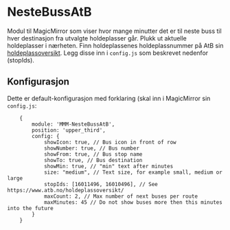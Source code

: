 # NesteBussAtB

Modul til MagicMirror som viser hvor mange minutter det er til neste buss til hver destinasjon fra utvalgte holdeplasser går. Plukk ut aktuelle holdeplasser i nærheten. Finn holdeplassenes holdeplassnummer på AtB sin [holdeplassoversikt](https://www.atb.no/holdeplassoversikt/). Legg disse inn i `config.js` som beskrevet nedenfor (stopIds).

## Konfigurasjon

Dette er default-konfigurasjon med forklaring (skal inn i MagicMirror sin `config.js`:

        {
            module: 'MMM-NesteBussAtB',
            position: 'upper_third',
            config: {
                showIcon: true, // Bus icon in front of row
                showNumber: true, // Bus number
                showFrom: true, // Bus stop name
                showTo: true, // Bus destination
                showMin: true, // "min" text after minutes
                size: "medium", // Text size, for example small, medium or large
                stopIds: [16011496, 16010496], // See https://www.atb.no/holdeplassoversikt/
                maxCount: 2, // Max number of next buses per route
                maxMinutes: 45 // Do not show buses more then this minutes into the future
            }
        }
